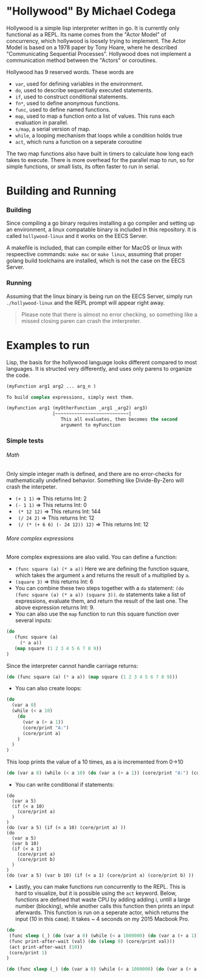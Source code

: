 # "Hollywood" By Michael Codega

 Hollywood is a simple lisp interpreter written in go. It is currently only functional as a REPL. Its name comes from the "Actor Model" of concurrency, which hollywood is loosely trying to implement.  The Actor Model is based on a 1978 paper by Tony Hoare, where he described "Communicating Sequential Processes".  Hollywood does not implement a communication method between the "Actors" or coroutines.  

Hollywood has 9 reserved words. These words are 
* `var`, used for defining variables in the environment.
* `do`, used to describe sequentially executed statements.
* `if`, used to construct conditional statements.
* `fn*`, used to define anonymous functions.
* `func`, used to define named functions.
* `map`, used to map a function onto a list of values. This runs each evaluation in parallel.
* `s/map`, a serial version of map. 
* `while`, a looping mechanism that loops while a condition holds true
* `act`, which runs a function on a seperate coroutine
  
The two map functions also have built in timers to calculate how long each takes to execute.  There is more overhead for the parallel map to run, so for simple functions, or small lists, its often faster to run in serial. 
 
# Building and Running
### Building
Since compiling a go binary requires installing a go compiler and setting up an environment, a linux compatable binary is included in this repository. It is called `hollywood-linux` and it works on the EECS Server. 

A makefile is included, that can compile either for MacOS or linux with respeective commands: `make mac` or `make linux`, assuming that proper golang build toolchains are installed, which is not the case on the EECS Server.

### Running 
Assuming that the linux binary is being run on the EECS Server, simply run `./hollywood-linux` and the REPL prompt will appear right away. 

> Please note that there is almost no error checking, so something like a missed closing paren can crash the imterpreter.

# Examples to run

Lisp, the basis for the hollywood language looks different compared to most languages. It is structed very differently, and uses only parens to organize the code.

```lisp
(myFunction arg1 arg2 ... arg_n )

To build complex expressions, simply nest them.

(myFunction arg1 (myOtherFunction _arg1 _arg2) arg3)
                 |~~~~~~~~~~~~~~~~~~~~~~~~~~~|
                    This all evaluates, then becomes the second 
                    argument to myFunction
```

### Simple tests
###### Math 
Only simple integer math is defined, and there are no error-checks for mathematically undefined behavior. Something like Divide-By-Zero will crash the interpeter.

* ` (+ 1 1) ` => This returns  Int: 2
* ` (- 1 1) ` => This returns  Int: 0
* ` (* 12 12)` => This returns Int: 144
* ` (/ 24 2)` => This returns Int: 12
* ` (/ (* (+ 6 6) (- 24 12)) 12)` => This returns Int: 12

###### More complex expressions
More complex expressions are also valid. 
You can define a function:
* `(func square (a) (* a a))` Here we are defining the function square, which takes the argument `a` and returns the result of `a` multiplied by `a`.
*  `(square 3)` => this returns Int: 6
* You can combine these two steps together with a  `do` statement: `(do (func square (a) (* a a)) (square 3))`.  `do` statements take a list of expressions, evaluate them, and return the result of the last one.  The above expression returns Int: 9.
* You can also use the `map` function to run this square function over several inputs:
```lisp
(do 
   (func square (a) 
     (* a a)) 
   (map square (1 2 3 4 5 6 7 8 9))
)
```
Since the interpreter cannot handle carriage returns:
```lisp
(do (func square (a) (* a a)) (map square (1 2 3 4 5 6 7 8 9)))
```
* You can also create loops:
```lisp
(do
  (var a 0)
  (while (< a 10)
    (do 
      (var a (+ a 1))
      (core/print "A:")
      (core/print a)
    )
  )
)
```
This loop prints the value of a 10 times, as a is incremented from 0->10
```lisp
(do (var a 0) (while (< a 10) (do (var a (+ a 1)) (core/print "A:") (core/print a))))
```
    
* You can write conditional if statements:
```
(do
  (var a 5)
  (if (< a 10) 
    (core/print a)
  )
)
(do (var a 5) (if (< a 10) (core/print a) ))
(do
  (var a 5)
  (var b 10)
  (if (< a 1) 
    (core/print a)
    (core/print b)
  )
)
(do (var a 5) (var b 10) (if (< a 1) (core/print a) (core/print b) ))
```
* Lastly, you can make functions run concurrently to the REPL. This is hard to visualize, but it is possible using the `act` keyword.  Below, functions are defined that waste CPU by adding adding i, untill a large number (blocking), while another calls this function then prints an input aferwards. This function is run on a seperate actor, which returns the input (10 in this case). It takes ~ 4 seconds on my 2015 Macbook Pro. 
```lisp
(do 
 (func sleep (_) (do (var a 0) (while (< a 1000000) (do (var a (+ a 1)))) ))
 (func print-after-wait (val) (do (sleep 0) (core/print val)))
 (act print-after-wait (10))
 (core/print 1)
)

(do (func sleep (_) (do (var a 0) (while (< a 1000000) (do (var a (+ a 1)))) )) (func print-after-wait (val) (do (sleep 0) (core/print val))) (act print-after-wait (10)) (core/print 1) )
```


